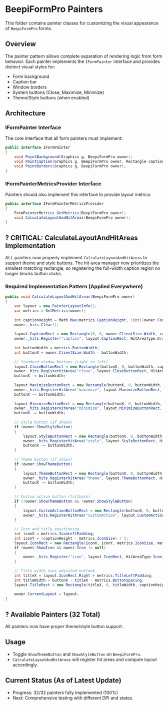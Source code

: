 # BeepiFormPro Painters

This folder contains painter classes for customizing the visual appearance of `BeepiFormPro` forms.

## Overview

The painter pattern allows complete separation of rendering logic from form behavior. Each painter implements the `IFormPainter` interface and provides distinct visual styles for:
- Form background
- Caption bar
- Window borders
- System buttons (Close, Maximize, Minimize)
- Theme/Style buttons (when enabled)

## Architecture

### IFormPainter Interface

The core interface that all form painters must implement:

```csharp
public interface IFormPainter
{
    void PaintBackground(Graphics g, BeepiFormPro owner);
    void PaintCaption(Graphics g, BeepiFormPro owner, Rectangle captionRect);
    void PaintBorders(Graphics g, BeepiFormPro owner);
}
```

### IFormPainterMetricsProvider Interface

Painters should also implement this interface to provide layout metrics:

```csharp
public interface IFormPainterMetricsProvider
{
    FormPainterMetrics GetMetrics(BeepiFormPro owner);
    void CalculateLayoutAndHitAreas(BeepiFormPro owner);
}
```

## ? CRITICAL: CalculateLayoutAndHitAreas Implementation

ALL painters now properly implement `CalculateLayoutAndHitAreas` to support theme and style buttons. The hit-area manager now prioritizes the smallest matching rectangle, so registering the full-width caption region no longer blocks button clicks.

### Required Implementation Pattern (Applied Everywhere)

```csharp
public void CalculateLayoutAndHitAreas(BeepiFormPro owner)
{
    var layout = new PainterLayoutInfo();
    var metrics = GetMetrics(owner);
    
    int captionHeight = Math.Max(metrics.CaptionHeight, (int)(owner.Font.Height * metrics.FontHeightMultiplier));
    owner._hits.Clear();
    
    layout.CaptionRect = new Rectangle(0, 0, owner.ClientSize.Width, captionHeight);
    owner._hits.Register("caption", layout.CaptionRect, HitAreaType.Drag);
    
    int buttonWidth = metrics.ButtonWidth;
    int buttonX = owner.ClientSize.Width - buttonWidth;
    
    // Standard window buttons (right to left)
    layout.CloseButtonRect = new Rectangle(buttonX, 0, buttonWidth, captionHeight);
    owner._hits.RegisterHitArea("close", layout.CloseButtonRect, HitAreaType.Button);
    buttonX -= buttonWidth;
    
    layout.MaximizeButtonRect = new Rectangle(buttonX, 0, buttonWidth, captionHeight);
    owner._hits.RegisterHitArea("maximize", layout.MaximizeButtonRect, HitAreaType.Button);
    buttonX -= buttonWidth;
    
    layout.MinimizeButtonRect = new Rectangle(buttonX, 0, buttonWidth, captionHeight);
    owner._hits.RegisterHitArea("minimize", layout.MinimizeButtonRect, HitAreaType.Button);
    buttonX -= buttonWidth;
    
    // Style button (if shown)
    if (owner.ShowStyleButton)
    {
        layout.StyleButtonRect = new Rectangle(buttonX, 0, buttonWidth, captionHeight);
        owner._hits.RegisterHitArea("style", layout.StyleButtonRect, HitAreaType.Button);
        buttonX -= buttonWidth;
    }
    
    // Theme button (if shown)
    if (owner.ShowThemeButton)
    {
        layout.ThemeButtonRect = new Rectangle(buttonX, 0, buttonWidth, captionHeight);
        owner._hits.RegisterHitArea("theme", layout.ThemeButtonRect, HitAreaType.Button);
        buttonX -= buttonWidth;
    }
    
    // Custom action button (fallback)
    if (!owner.ShowThemeButton && !owner.ShowStyleButton)
    {
        layout.CustomActionButtonRect = new Rectangle(buttonX, 0, buttonWidth, captionHeight);
        owner._hits.RegisterHitArea("customAction", layout.CustomActionButtonRect, HitAreaType.Button);
    }
    
    // Icon and title positioning
    int iconX = metrics.IconLeftPadding;
    int iconY = (captionHeight - metrics.IconSize) / 2;
    layout.IconRect = new Rectangle(iconX, iconY, metrics.IconSize, metrics.IconSize);
    if (owner.ShowIcon && owner.Icon != null)
    {
        owner._hits.Register("icon", layout.IconRect, HitAreaType.Icon);
    }
    
    // Title width uses adjusted buttonX
    int titleX = layout.IconRect.Right + metrics.TitleLeftPadding;
    int titleWidth = buttonX - titleX - metrics.ButtonSpacing;
    layout.TitleRect = new Rectangle(titleX, 0, titleWidth, captionHeight);
    
    owner.CurrentLayout = layout;
}
```

## ? Available Painters (32 Total)

All painters now have proper theme/style button support.

## Usage

- Toggle `ShowThemeButton` and `ShowStyleButton` on `BeepiFormPro`.
- `CalculateLayoutAndHitAreas` will register hit areas and compute layout accordingly.

## Current Status (As of Latest Update)

- Progress: 32/32 painters fully implemented (100%)
- Next: Comprehensive testing with different DPI and states.
